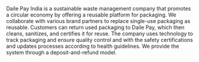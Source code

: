 Daile Pay India is a sustainable waste management company that promotes a circular economy by offering a reusable platform for packaging. We collaborate with various brand partners to replace single-use packaging as reusable. Customers can return used packaging to Daile Pay, which then cleans, sanitizes, and certifies it for reuse. The company uses technology to track packaging and ensure quality control and with the safety certifications and updates processes according to health guidelines. We provide the system through a deposit-and-refund model.
